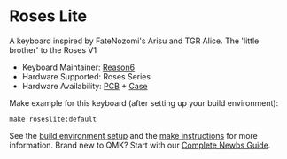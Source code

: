 # Roses Lite

A keyboard inspired by FateNozomi's Arisu and TGR Alice.
The 'little brother' to the Roses V1

* Keyboard Maintainer: [Reason6](https://github.com/vk2fgav)
* Hardware Supported: Roses Series
* Hardware Availability: [PCB](delta-design.xyz) + [Case](delta-design.xyz)

Make example for this keyboard (after setting up your build environment):

    make roseslite:default

See the [build environment setup](https://docs.qmk.fm/#/getting_started_build_tools) and the [make instructions](https://docs.qmk.fm/#/getting_started_make_guide) for more information. Brand new to QMK? Start with our [Complete Newbs Guide](https://docs.qmk.fm/#/newbs).
